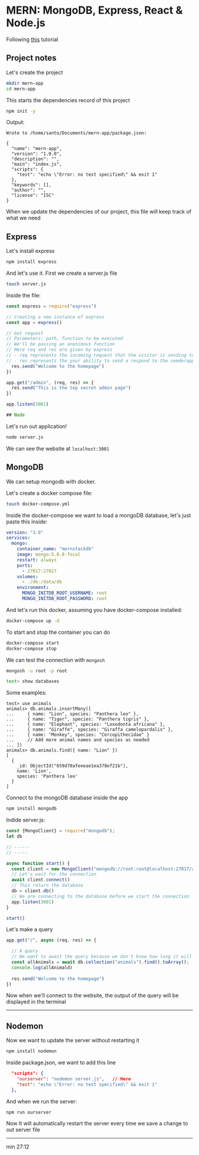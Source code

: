 # MERN: MongoDB, Express, React & Node.js

Following [this](https://www.youtube.com/watch?v=korRfKTDoxE) tutorial


## Project notes

Let's create the project

```bash
mkdir mern-app
cd mern-app
```

This starts the dependencies record of this project
```bash
npm init -y
```
Output:
```
Wrote to /home/santo/Documents/mern-app/package.json:

{
  "name": "mern-app",
  "version": "1.0.0",
  "description": "",
  "main": "index.js",
  "scripts": {
    "test": "echo \"Error: no test specified\" && exit 1"
  },
  "keywords": [],
  "author": "",
  "license": "ISC"
}

```
When we update the dependencies of our project, this file will keep track of what we need

## Express

Let's install express
```bash
npm install express
```

And let's use it. First we create a server.js file 

```bash
touch server.js
```

Inside the file:
```javascript
const express = require("express")

// Creating a new instance of express 
const app = express()

// Get request
// Parameters: path, function to be executed
// We'll be passing an anonimous function
// Here req and res are given by express
// - req represents the incoming request that the visitor is sending to the server 
// - res represents the your ability to send a respond to the semderapp.get("/", (req, res) => {
  res.send("Welcome to the homepage")
})

app.get("/admin", (req, res) => {
  res.send("This is the top secret admin page")
})

app.listen(3001)

## Node
```
Let's run out application!

```bash
node server.js
```

We can see the website at `localhost:3001`


## MongoDB

We can setup mongodb with docker.

Let's create a docker compose file:

```bash
touch docker-compose.yml
```

Inside the docker-compose we want to load a mongoDB database, let's just paste this inside:

```yaml
version: "3.9"
services:
  mongo:
    container_name: "mernstackdb"
    image: mongo:5.0.8-focal
    restart: always
    ports:
      - 27017:27017
    volumes:
      - ./db:/data/db
    environment:
      MONGO_INITDB_ROOT_USERNAME: root
      MONGO_INITDB_ROOT_PASSWORD: root
```

And let's run this docker, assuming you have docker-compose installed:
```bash 
docker-compose up -d
```

To start and stop the container you can do 
```bash 
docker-compose start
docker-compose stop
```

We can test the connection with `mongosh`

```bash 
mongosh -u root -p root 

test> show databases
```

Some examples:
```mongodb 
test> use animals
animals> db.animals.insertMany([
...     { name: "Lion", species: "Panthera leo" },
...     { name: "Tiger", species: "Panthera tigris" },
...     { name: "Elephant", species: "Loxodonta africana" },
...     { name: "Giraffe", species: "Giraffa camelopardalis" },
...     { name: "Monkey", species: "Cercopithecidae" }
...     // Add more animal names and species as needed
... ])
animals> db.animals.find({ name: "Lion" })
[
  {
    _id: ObjectId("659d78afeeeae1ea378ef21b"),
    name: 'Lion',
    species: 'Panthera leo'
  }
]
```

Connect to the mongoDB database inside the app

```bash
npm install mongodb
```

Indide server.js:
```javascript 
const {MongoClient} = require("mongodb");
let db

// ------
// -----

async function start() {
  const client = new MongoClient("mongodb://root:root@localhost:27017/animals?&authSource=admin");
  // Let's wait for the connection
  await client.connect()
  // This return the database
  db = client.db()
  // We are connecting to the database before we start the connection
  app.listen(3001)
}

start()
```
Let's make a query

```javascript
app.get("/", async (req, res) => {

  // A query
  // We want to await the query because we don't know how long it will take
  const allAnimals = await db.collection("animals").find().toArray();
  console.log(allAnimald)
  
  res.send("Welcome to the homepage")
})
```

Now when we'll connect to the website, the output of the query will be displayed in the terminal

---

## Nodemon

Now we want to update the server without restarting it 

```bash 
npm install nodemon 
```

Inside package.json, we want to add this line 
```json
  "scripts": {
    "ourserver": "nodemon server.js",   // Here 
    "test": "echo \"Error: no test specified\" && exit 1"
  },

```

And when we run the server:

```bash 
npm run ourserver 
```

Now It will automatically restart the server every time we save a change to out server file

---

min 27:12
